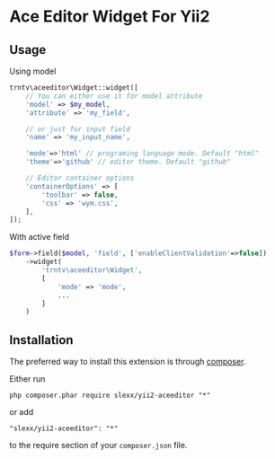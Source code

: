 Ace Editor Widget For Yii2
=======================

Usage
-----------------------

Using model

```php
trntv\aceeditor\Widget::widget([
	// You can either use it for model attribute
	'model' => $my_model,
	'attribute' => 'my_field',

	// or just for input field
	'name' => 'my_input_name',

    'mode'=>'html' // programing language mode. Default "html"
    'theme'=>'github' // editor theme. Default "github"

	// Editor container options
	'containerOptions' => [
		'toolbar' => false,
		'css' => 'wym.css',
	],
]);
```

With active field

```php
$form->field($model, 'field', ['enableClientValidation'=>false])
    ->widget(
        'trntv\aceeditor\Widget',
        [
            'mode' => 'mode',
            ...
        ]
    )
```

Installation
------------

The preferred way to install this extension is through [composer](http://getcomposer.org/download/).

Either run

```
php composer.phar require slexx/yii2-aceeditor "*"
```

or add

```
"slexx/yii2-aceeditor": "*"
```

to the require section of your `composer.json` file.
